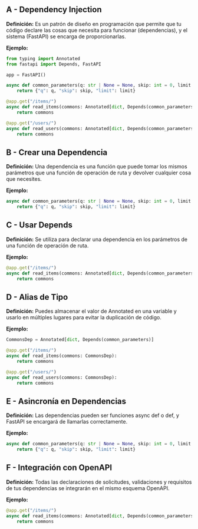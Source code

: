 ## A - Dependency Injection

**Definición:** Es un patrón de diseño en programación que permite que tu código declare las cosas que necesita para funcionar (dependencias), y el sistema (FastAPI) se encarga de proporcionarlas.

**Ejemplo:**

```python
from typing import Annotated
from fastapi import Depends, FastAPI

app = FastAPI()

async def common_parameters(q: str | None = None, skip: int = 0, limit: int = 100):
    return {"q": q, "skip": skip, "limit": limit}

@app.get("/items/")
async def read_items(commons: Annotated[dict, Depends(common_parameters)]):
    return commons

@app.get("/users/")
async def read_users(commons: Annotated[dict, Depends(common_parameters)]):
    return commons
```

## B - Crear una Dependencia

**Definición:** Una dependencia es una función que puede tomar los mismos parámetros que una función de operación de ruta y devolver cualquier cosa que necesites.

**Ejemplo:**

```python
async def common_parameters(q: str | None = None, skip: int = 0, limit: int = 100):
    return {"q": q, "skip": skip, "limit": limit}
```

## C - Usar Depends

**Definición:** Se utiliza para declarar una dependencia en los parámetros de una función de operación de ruta.

**Ejemplo:**

```python
@app.get("/items/")
async def read_items(commons: Annotated[dict, Depends(common_parameters)]):
    return commons
```

## D - Alias de Tipo

**Definición:** Puedes almacenar el valor de Annotated en una variable y usarlo en múltiples lugares para evitar la duplicación de código.

**Ejemplo:**

```python
CommonsDep = Annotated[dict, Depends(common_parameters)]

@app.get("/items/")
async def read_items(commons: CommonsDep):
    return commons

@app.get("/users/")
async def read_users(commons: CommonsDep):
    return commons
```

## E - Asincronía en Dependencias

**Definición:** Las dependencias pueden ser funciones async def o def, y FastAPI se encargará de llamarlas correctamente.

**Ejemplo:**

```python
async def common_parameters(q: str | None = None, skip: int = 0, limit: int = 100):
    return {"q": q, "skip": skip, "limit": limit}
```

## F - Integración con OpenAPI

**Definición:** Todas las declaraciones de solicitudes, validaciones y requisitos de tus dependencias se integrarán en el mismo esquema OpenAPI.

**Ejemplo:**

```python
@app.get("/items/")
async def read_items(commons: Annotated[dict, Depends(common_parameters)]):
    return commons
```
